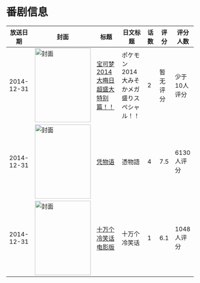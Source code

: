 # 番剧信息

|放送日期|封面|标题|日文标题|话数|评分|评分人数|
|---|---|---|---|---|---|---|
|2014-12-31|<img src="https://lain.bgm.tv/pic/cover/c/5d/e1/301322_Zc449.jpg" alt="封面" style="width:150px;height:200px;object-fit:cover;">|[宝可梦 2014大晦日超盛大特别篇！！](https://bangumi.tv/subject/301322)|ポケモン 2014大みそかメガ盛りスぺシャル！！|2|暂无评分|少于10人评分|
|2014-12-31|<img src="https://lain.bgm.tv/pic/cover/c/6c/68/115932_iPZ50.jpg" alt="封面" style="width:150px;height:200px;object-fit:cover;">|[凭物语](https://bangumi.tv/subject/115932)|憑物語|4|7.5|6130人评分|
|2014-12-31|<img src="https://lain.bgm.tv/pic/cover/c/2e/78/92290_4O1Wi.jpg" alt="封面" style="width:150px;height:200px;object-fit:cover;">|[十万个冷笑话电影版](https://bangumi.tv/subject/92290)|十万个冷笑话|1|6.1|1048人评分|
